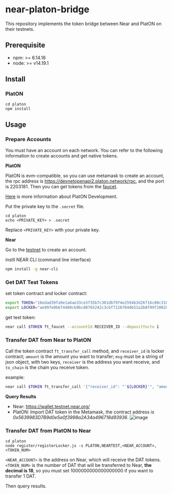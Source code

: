 # near-platon-bridge
This repository implements the token bridge between Near and PlatON on their testnets.

## Prerequisite
- npm: >= 6.14.16
- node: >= v14.19.1

## Install
### PlatON
```
cd platon
npm install
```

## Usage

### Prepare Accounts
You must have an account on each network. You can refer to the following information to create accounts and get native tokens.

**PlatON**

PlatON is evm-compatible, so you can use metamask to create an account, the rpc address is https://devnetopenapi2.platon.network/rpc, and the port is 2203181. Then you can get tokens from the [faucet](https://faucet.platon.network/faucet/).

[Here](https://devdocs.platon.network/docs/zh-CN/Join_Dev_Network) is more information about PlatON Development.

Put the private key to the `.secret` file.
```
cd platon
echo <PRIVATE_KEY> > .secret
```

Replace `<PRIVATE_KEY>` with your private key.

**Near**

Go to the [testnet](https://wallet.testnet.near.org/create) to create an account.

instll NEAR CLI (command line interface)

```sh
npm install -g near-cli
```
### Get DAT Test Tokens

set token contract and locker contract:

```sh
export TOKEN="16edad39fa9e1a6ae33ce3f35b7c301dbf974e2594b3d26f16c00c3105853751"
export LOCKER="ae997e9b674480cb9bc88765242c3cbf71267044b51a2b8f99f20028aa441d89"
```

get test token:

```sh
near call $TOKEN ft_faucet --accountId RECEIVER_ID --depositYocto 1
```

### Transfer DAT from Near to PlatON

Call the token contract `ft_transfer_call` method, and `receiver_id` is locker contract; `amount` is the amount you want to transfer; `msg` must be a string of json object, with two keys, `receiver` is the address you want receive, and `to_chain` is the chain you receive token.

example:

```sh
near call $TOKEN ft_transfer_call '{"receiver_id": "'${LOCKER}'", "amount":"1000000000000000000", "msg": "{\"receiver\":\"0x3aE841B899Ae4652784EA734cc61F524c36325d1\",\"to_chain\":\"PLATON\"}"}' --accountId $token --depositYocto 1 --gas 65000000000000
```

**Query Results**

- Near: https://wallet.testnet.near.org/
- PlatON: Import DAT token in the Metamask, the contract address is *0x5639983D7B9d0e5a0f3998a2A34a496718d93936*.
![image](https://user-images.githubusercontent.com/83757490/178889548-791eb7e4-0407-483a-a99c-66e288356613.png)


### Transfer DAT from PlatON to Near

```
cd platon
node register/registerLocker.js -s PLATON,NEARTEST,<NEAR_ACCOUNT>,<TOKEN_NUM>
```

`<NEAR_ACCOUNT>` is the address on Near, which will receive the DAT tokens.  
`<TOKEN_NUM>` is the number of DAT that will be transferred to Near, **the decimal is 18**, so you must set 1000000000000000000 if you want to transfer 1 DAT.

Then query results.
